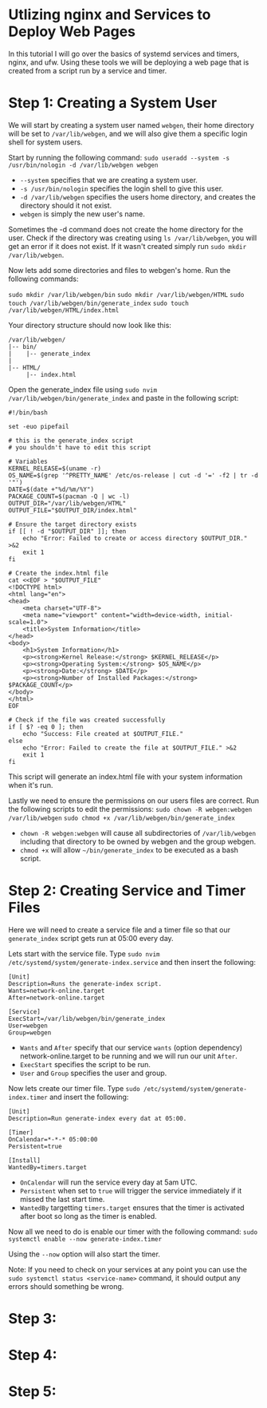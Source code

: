 # Utlizing nginx and Services to Deploy Web Pages
In this tutorial I will go over the basics of systemd services and timers, nginx, and ufw. Using these tools we will be deploying a web page that is created from a script run by a service and timer.

# Step 1: Creating a System User
We will start by creating a system user named `webgen`, their home directory will be set to `/var/lib/webgen`, and we will also give them a specific login shell for system users.

Start by running the following command:
`sudo useradd --system -s /usr/bin/nologin -d /var/lib/webgen webgen`

- `--system` specifies that we are creating a system user.
- `-s /usr/bin/nologin` specifies the login shell to give this user.
- `-d /var/lib/webgen` specifies the users home directory, and creates the directory should it not exist.
- `webgen` is simply the new user's name.

Sometimes the -d command does not create the home directory for the user. Check if the directory was creating using `ls /var/lib/webgen`, you will get an error if it does not exist. If it wasn't created simply run `sudo mkdir /var/lib/webgen`.

Now lets add some directories and files to webgen's home. Run the following commands:

`sudo mkdir /var/lib/webgen/bin`
`sudo mkdir /var/lib/webgen/HTML`
`sudo touch /var/lib/webgen/bin/generate_index`
`sudo touch /var/lib/webgen/HTML/index.html`

Your directory structure should now look like this:
```
/var/lib/webgen/
|-- bin/
|    |-- generate_index
|
|-- HTML/
     |-- index.html
```

Open the generate_index file using `sudo nvim /var/lib/webgen/bin/generate_index` and paste in the following script:
```
#!/bin/bash

set -euo pipefail

# this is the generate_index script
# you shouldn't have to edit this script

# Variables
KERNEL_RELEASE=$(uname -r)
OS_NAME=$(grep '^PRETTY_NAME' /etc/os-release | cut -d '=' -f2 | tr -d '"')
DATE=$(date +"%d/%m/%Y")
PACKAGE_COUNT=$(pacman -Q | wc -l)
OUTPUT_DIR="/var/lib/webgen/HTML"
OUTPUT_FILE="$OUTPUT_DIR/index.html"

# Ensure the target directory exists
if [[ ! -d "$OUTPUT_DIR" ]]; then
    echo "Error: Failed to create or access directory $OUTPUT_DIR." >&2
    exit 1
fi

# Create the index.html file
cat <<EOF > "$OUTPUT_FILE"
<!DOCTYPE html>
<html lang="en">
<head>
    <meta charset="UTF-8">
    <meta name="viewport" content="width=device-width, initial-scale=1.0">
    <title>System Information</title>
</head>
<body>
    <h1>System Information</h1>
    <p><strong>Kernel Release:</strong> $KERNEL_RELEASE</p>
    <p><strong>Operating System:</strong> $OS_NAME</p>
    <p><strong>Date:</strong> $DATE</p>
    <p><strong>Number of Installed Packages:</strong> $PACKAGE_COUNT</p>
</body>
</html>
EOF

# Check if the file was created successfully
if [ $? -eq 0 ]; then
    echo "Success: File created at $OUTPUT_FILE."
else
    echo "Error: Failed to create the file at $OUTPUT_FILE." >&2
    exit 1
fi
```

This script will generate an index.html file with your system information when it's run.

Lastly we need to ensure the permissions on our users files are correct. Run the following scripts to edit the permissions:
`sudo chown -R webgen:webgen /var/lib/webgen`
`sudo chmod +x /var/lib/webgen/bin/generate_index`

- `chown -R webgen:webgen` will cause all subdirectories of `/var/lib/webgen` including that directory to be owned by webgen and the group webgen.
- `chmod +x` will allow `~/bin/generate_index` to be executed as a bash script.

# Step 2: Creating Service and Timer Files
Here we will need to create a service file and a timer file so that our `generate_index` script gets run at 05:00 every day.

Lets start with the service file. Type `sudo nvim /etc/systemd/system/generate-index.service` and then insert the following:

```
[Unit]
Description=Runs the generate-index script.
Wants=network-online.target
After=network-online.target

[Service]
ExecStart=/var/lib/webgen/bin/generate_index
User=webgen
Group=webgen
```

- `Wants` and `After` specify that our service `wants` (option dependency) network-online.target to be running and we will run our unit `After`.
- `ExecStart` specifies the script to be run.
- `User` and `Group` specifies the user and group.

Now lets create our timer file. Type `sudo /etc/systemd/system/generate-index.timer` and insert the following:

```
[Unit]
Description=Run generate-index every dat at 05:00.

[Timer]
OnCalendar=*-*-* 05:00:00
Persistent=true

[Install]
WantedBy=timers.target
```

- `OnCalendar` will run the service every day at 5am UTC.
- `Persistent` when set to `true` will trigger the service immediately if it missed the last start time.
- `WantedBy` targetting `timers.target` ensures that the timer is activated after boot so long as the timer is enabled.

Now all we need to do is enable our timer with the following command:
`sudo systemctl enable --now generate-index.timer`

Using the `--now` option will also start the timer.

Note: If you need to check on your services at any point you can use the `sudo systemctl status <service-name>` command, it should output any errors should something be wrong.

# Step 3: 

# Step 4: 

# Step 5: 